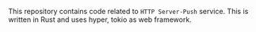 This repository contains code related to `HTTP Server-Push` service. This is written in 
Rust and uses hyper, tokio as web framework.
